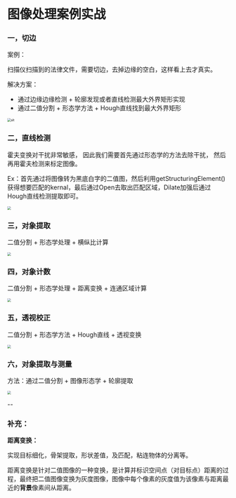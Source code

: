 # 图像处理案例实战



### 一，切边

案例：

扫描仪扫描到的法律文件，需要切边，去掉边缘的空白，这样看上去才真实。

解决方案：

- 通过边缘边缘检测 + 轮廓发现或者直线检测最大外界矩形实现
- 通过二值分割 + 形态学方法 + Hough直线找到最大外界矩形

<img src="D:\勉強\C++\OpenCV\TestLib\P1_T1.PNG" alt="alt" style="zoom:50%;" />

### 二，直线检测

霍夫变换对干扰非常敏感， 因此我们需要首先通过形态学的方法去除干扰， 然后再用霍夫检测来标定图像。

Ex：首先通过将图像转为黑底白字的二值图，然后利用getStructuringElement()获得想要匹配的kernal，最后通过Open去取出匹配区域，Dilate加强后通过Hough直线检测提取即可。

<img src="D:\勉強\C++\OpenCV\TestLib\Test2.PNG" style="zoom:50%;" />

### 三，对象提取

二值分割 + 形态学处理 + 横纵比计算

<img src="D:\勉強\C++\OpenCV\TestLib\Test3.PNG" style="zoom:50%;" />

### 四，对象计数

二值分割 + 形态学处理 + 距离变换 + 连通区域计算

<img src="D:\勉強\C++\OpenCV\TestLib\Test4.PNG" style="zoom:50%;" />

### 五，透视校正

二值分割 + 形态学方法 + Hough直线 + 透视变换

<img src="D:\勉強\C++\OpenCV\TestLib\Test5.PNG" style="zoom:50%;" />

### 六，对象提取与测量

方法：通过二值分割 + 图像形态学 + 轮廓提取

<img src="D:\勉強\C++\OpenCV\TestLib\Test6.PNG" style="zoom:50%;" />

--

### 补充：

**距离变换：**

实现目标细化，骨架提取，形状差值，及匹配，粘连物体的分离等。

距离变换是针对二值图像的一种变换，是计算并标识空间点（对目标点）距离的过程，最终把二值图像变换为灰度图像，图像中每个像素的灰度值为该像素与距离最近的**背景**像素间从距离。






